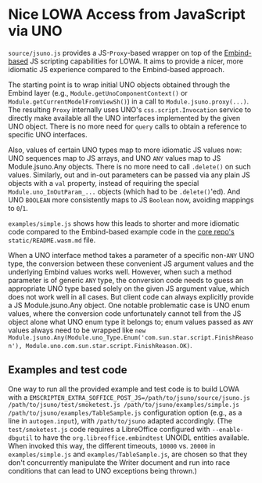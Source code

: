# Nice LOWA Access from JavaScript via UNO

`source/jsuno.js` provides a JS-`Proxy`-based wrapper on top of the
[Embind-based](https://blog.allotropia.de/2024/04/30/libreoffice-javascripted/) JS scripting
capabilities for LOWA.  It aims to provide a nicer, more idiomatic JS experience compared to the
Embind-based approach.

The starting point is to wrap initial UNO objects obtained through the Embind layer (e.g.,
`Module.getUnoComponentContext()` or `Module.getCurrentModelFromViewSh()`) in a call to
`Module.jsuno.proxy(...)`.  The resulting `Proxy` internally uses UNO's `css.script.Invocation`
service to directly make available all the UNO interfaces implemented by the given UNO object.
There is no more need for `query` calls to obtain a reference to specific UNO interfaces.

Also, values of certain UNO types map to more idiomatic JS values now:  UNO sequences map to JS
arrays, and UNO `ANY` values map to JS Module.jsuno.Any objects.  There is no more need to call
`.delete()` on such values.  Similarly, out and in-out parameters can be passed via any plain JS
objects with a `val` property, instead of requiring the special `Module.uno_InOutParam_...` objects
(which had to be `.delete()`'ed).  And UNO `BOOLEAN` more consistently maps to JS `Boolean` now,
avoiding mappings to `0`/`1`.

`examples/simple.js` shows how this leads to shorter and more idiomatic code compared to the
Embind-based example code in the [core repo's](https://git.libreoffice.org/core)
`static/README.wasm.md` file.

When a UNO interface method takes a parameter of a specific non-`ANY` UNO type, the conversion
between these convenient JS argument values and the underlying Embind values works well.  However,
when such a method parameter is of generic `ANY` type, the conversion code needs to guess an
appropriate UNO type based solely on the given JS argument value, which does not work well in all
cases.  But client code can always explicitly provide a JS Module.jsuno.Any object.  One notable
problematic case is UNO enum values, where the conversion code unfortunately cannot tell from the JS
object alone what UNO enum type it belongs to; enum values passed as `ANY` values always need to be
wrapped like `new Module.jsuno.Any(Module.uno_Type.Enum('com.sun.star.script.FinishReason'),
Module.uno.com.sun.star.script.FinishReason.OK)`.

## Examples and test code

One way to run all the provided example and test code is to build LOWA with a `EMSCRIPTEN_EXTRA_SOFFICE_POST_JS=/path/to/jsuno/source/jsuno.js /path/to/jsuno/test/smoketest.js /path/to/jsuno/examples/simple.js /path/to/jsuno/examples/TableSample.js` configuration option (e.g., as a line in `autogen.input`), with `/path/to/jsuno` adapted accordingly.  (The `test/smoketest.js` code requires a LibreOffice configured with `--enable-dbgutil` to have the `org.libreoffice.embindtest` UNOIDL entities available.  When invoked this way, the different timeouts, `10000` vs. `20000` in `examples/simple.js` and `examples/TableSample.js`, are chosen so that they don't concurrently manipulate the Writer document and run into race conditions that can lead to UNO exceptions being thrown.)
